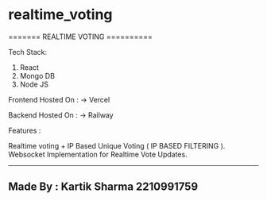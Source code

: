 # realtime_voting

======= REALTIME VOTING ==========

Tech Stack:
1. React
2. Mongo DB
3. Node JS

Frontend Hosted On :
-> Vercel

Backend Hosted On : 
-> Railway



Features :

Realtime voting + IP Based Unique Voting ( IP BASED FILTERING ). 
Websocket Implementation for Realtime Vote Updates.

---------------------------------
Made By : Kartik Sharma
2210991759
---------------------------------

